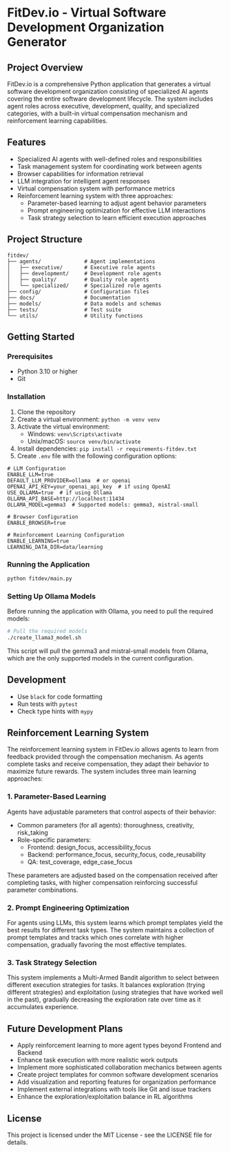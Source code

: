 # FitDev.io - Virtual Software Development Organization Generator

## Project Overview
FitDev.io is a comprehensive Python application that generates a virtual software development organization consisting of specialized AI agents covering the entire software development lifecycle. The system includes agent roles across executive, development, quality, and specialized categories, with a built-in virtual compensation mechanism and reinforcement learning capabilities.

## Features
- Specialized AI agents with well-defined roles and responsibilities
- Task management system for coordinating work between agents
- Browser capabilities for information retrieval
- LLM integration for intelligent agent responses
- Virtual compensation system with performance metrics
- Reinforcement learning system with three approaches:
  - Parameter-based learning to adjust agent behavior parameters
  - Prompt engineering optimization for effective LLM interactions
  - Task strategy selection to learn efficient execution approaches

## Project Structure
```
fitdev/
├── agents/              # Agent implementations
│   ├── executive/       # Executive role agents
│   ├── development/     # Development role agents
│   ├── quality/         # Quality role agents
│   └── specialized/     # Specialized role agents
├── config/              # Configuration files
├── docs/                # Documentation
├── models/              # Data models and schemas
├── tests/               # Test suite
└── utils/               # Utility functions
```

## Getting Started

### Prerequisites
- Python 3.10 or higher
- Git

### Installation
1. Clone the repository
2. Create a virtual environment: `python -m venv venv`
3. Activate the virtual environment:
   - Windows: `venv\Scripts\activate`
   - Unix/macOS: `source venv/bin/activate`
4. Install dependencies: `pip install -r requirements-fitdev.txt`
5. Create `.env` file with the following configuration options:

```
# LLM Configuration
ENABLE_LLM=true
DEFAULT_LLM_PROVIDER=ollama  # or openai
OPENAI_API_KEY=your_openai_api_key  # if using OpenAI
USE_OLLAMA=true  # if using Ollama
OLLAMA_API_BASE=http://localhost:11434
OLLAMA_MODEL=gemma3  # Supported models: gemma3, mistral-small

# Browser Configuration
ENABLE_BROWSER=true

# Reinforcement Learning Configuration
ENABLE_LEARNING=true
LEARNING_DATA_DIR=data/learning
```

### Running the Application
```bash
python fitdev/main.py
```

### Setting Up Ollama Models
Before running the application with Ollama, you need to pull the required models:

```bash
# Pull the required models
./create_llama3_model.sh
```

This script will pull the gemma3 and mistral-small models from Ollama, which are the only supported models in the current configuration.

## Development
- Use `black` for code formatting
- Run tests with `pytest`
- Check type hints with `mypy`

## Reinforcement Learning System

The reinforcement learning system in FitDev.io allows agents to learn from feedback provided through the compensation mechanism. As agents complete tasks and receive compensation, they adapt their behavior to maximize future rewards. The system includes three main learning approaches:

### 1. Parameter-Based Learning

Agents have adjustable parameters that control aspects of their behavior:
- Common parameters (for all agents): thoroughness, creativity, risk_taking
- Role-specific parameters:
  - Frontend: design_focus, accessibility_focus
  - Backend: performance_focus, security_focus, code_reusability
  - QA: test_coverage, edge_case_focus

These parameters are adjusted based on the compensation received after completing tasks, with higher compensation reinforcing successful parameter combinations.

### 2. Prompt Engineering Optimization

For agents using LLMs, this system learns which prompt templates yield the best results for different task types. The system maintains a collection of prompt templates and tracks which ones correlate with higher compensation, gradually favoring the most effective templates.

### 3. Task Strategy Selection

This system implements a Multi-Armed Bandit algorithm to select between different execution strategies for tasks. It balances exploration (trying different strategies) and exploitation (using strategies that have worked well in the past), gradually decreasing the exploration rate over time as it accumulates experience.

## Future Development Plans

- Apply reinforcement learning to more agent types beyond Frontend and Backend
- Enhance task execution with more realistic work outputs
- Implement more sophisticated collaboration mechanics between agents
- Create project templates for common software development scenarios
- Add visualization and reporting features for organization performance
- Implement external integrations with tools like Git and issue trackers
- Enhance the exploration/exploitation balance in RL algorithms

## License
This project is licensed under the MIT License - see the LICENSE file for details.
